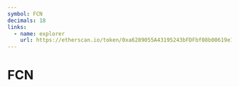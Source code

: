 ```yaml
---
symbol: FCN
decimals: 18
links:
  - name: explorer
    url: https://etherscan.io/token/0xa6289055A43195243bFDFbf08b00619e13D9531A
---
```


# FCN
